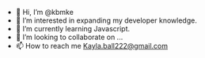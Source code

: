 - 👋 Hi, I’m @kbmke
- 👀 I’m interested in expanding my developer knowledge.
- 🌱 I’m currently learning Javascript.
- 💞️ I’m looking to collaborate on ...
- 📫 How to reach me Kayla.ball222@gmail.com

<!---
kbmke/kbmke is a ✨ special ✨ repository because its `README.md` (this file) appears on your GitHub profile.
You can click the Preview link to take a look at your changes.
--->
